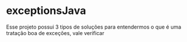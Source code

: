 # exceptionsJava

Esse projeto possui 3 tipos de soluções para entendermos o que é uma tratação boa de exceções, vale verificar
